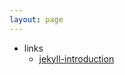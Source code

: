 ```yaml
---
layout: page
---
```

* links
  * [jekyll-introduction](http://jekyllbootstrap.com/lessons/jekyll-introduction.html)
